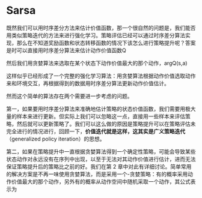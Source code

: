 # Sarsa

既然我们可以用时序差分方法来估计价值函数，那一个很自然的问题是，我们能否用类似策略迭代的方法来进行强化学习。策略评估已经可以通过时序差分算法实现，那么在不知道奖励函数和状态转移函数的情况下该怎么进行策略提升呢？答案是时可以直接用时序差分算法来估计动作价值函数Q

然后我们用贪婪算法来选取在某个状态下动作价值最大的那个动作，argQ(s,a)

这样似乎已经形成了一个完整的强化学习算法：用贪婪算法根据动作价值选取动作来和环境交互，再根据得到的数据用时序差分算法更新动作价值估计。



然而这个简单的算法存在两个需要进一步考虑的问题。

第一，如果要用时序差分算法来准确地估计策略的状态价值函数，我们需要用极大量的样本来进行更新。但实际上我们可以忽略这一点，直接用一些样本来评估策略，然后就可以更新策略了。我们可以这么做的原因是策略提升可以在策略评估未完全进行的情况进行，回顾一下，**价值迭代就是这样，**这其实是**广义策略迭代**（generalized policy iteration）的思想。

第二，如果在策略提升中一直根据贪婪算法得到一个确定性策略，可能会导致某些状态动作对永远没有在序列中出现，以至于无法对其动作价值进行估计，进而无法保证策略提升后的策略比之前的好。我们在第 2 章中对此有详细讨论。简单常用的解决方案是不再一味使用贪婪算法，而是采用一个-贪婪策略：有的概率采用动作价值最大的那个动作，另外有的概率从动作空间中随机采取一个动作，其公式表示为